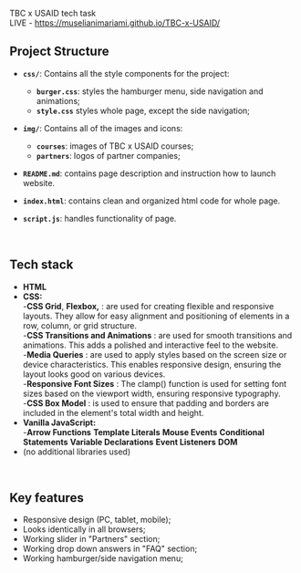 TBC x USAID tech task
<br/>
LIVE - https://muselianimariami.github.io/TBC-x-USAID/

## Project Structure 

- **`css/`**: Contains all the style components for the project:  
  - **`burger.css`**: styles the hamburger menu, side navigation and animations;
  - **`style.css`** styles whole page, except the side navigation;
 
- **`img/`**: Contains all of the images and icons:
    - **`courses`**: images of TBC x USAID courses;
    - **`partners`**: logos of partner companies;
 
- **`README.md`**: contains page description and instruction how to launch website.
- **`index.html`**: contains clean and organized html code for whole page.
- **`script.js`**: handles functionality of page.
<br/>

## Tech stack

- **HTML**
- **CSS:**  <br/>
    -**CSS Grid**, **Flexbox,** : are used for creating flexible and responsive layouts. They allow for easy alignment and positioning of elements in a row, column, or grid structure. <br/>
    -**CSS Transitions and Animations** : are used for smooth transitions and animations. This adds a polished and interactive feel to the website. <br/>
    -**Media Queries** : are used to apply styles based on the screen size or device characteristics. This enables responsive design, ensuring the layout looks good on various devices. <br/>
    -**Responsive Font Sizes** : The clamp() function is used for setting font sizes based on the viewport width, ensuring responsive typography. <br/>
    -**CSS Box Model** : is used to ensure that padding and borders are included in the element's total width and height. <br/>
- **Vanilla JavaScript:**  <br/>
    -**Arrow Functions** **Template Literals** **Mouse Events** **Conditional Statements** **Variable Declarations** **Event Listeners** **DOM** <br/>
- (no additional libraries used)
<br/>

## Key features
- Responsive design (PC, tablet, mobile);
- Looks identically in all browsers;
- Working slider in "Partners" section;
- Working drop down answers in "FAQ" section;
- Working hamburger/side navigation menu;



